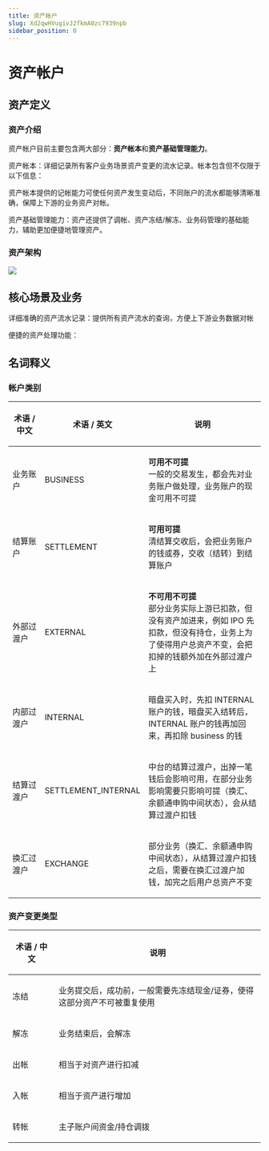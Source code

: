 ```yaml
---
title: 资产帐户
slug: Xd2qwHVugivJ2fkmA0zc7939npb
sidebar_position: 0
---
```



# 资产帐户

## 资产定义

### 资产介绍

资产帐户目前主要包含两大部分：**资产帐本**和**资产基础管理能力**。

资产帐本：详细记录所有客户业务场景资产变更的流水记录。帐本包含但不仅限于以下信息：

资产帐本提供的记帐能力可使任何资产发生变动后，不同账户的流水都能够清晰准确，保障上下游的业务资产对帐。

资产基础管理能力：资产还提供了调帐、资产冻结/解冻、业务码管理的基础能力，辅助更加便捷地管理资产。

### 资产架构

<img src="/assets/Fh2Qb48emomrhTxta4CctwCvnfc.png" src-width="2438" src-height="1422" align="center"/>

## 核心场景及业务

详细准确的资产流水记录：提供所有资产流水的查询，方便上下游业务数据对帐

便捷的资产处理功能：

## 名词释义

### 帐**户类别**

<table header_column="1" header_row="1">
<colgroup>
<col width="124"/>
<col width="116"/>
<col width="485"/>
</colgroup>
<thead>
<tr>
<th><p>术语 / 中文</p></th><th><p>术语 / 英文</p></th><th><p>说明</p></th></tr>
</thead>
<tbody>
<tr>
<td><p>业务账户</p></td><td><p>BUSINESS</p></td><td><p><strong>可用不可提</strong><br/>一般的交易发生，都会先对业务账户做处理，业务账户的现金可用不可提</p></td></tr>
<tr>
<td><p>结算账户</p></td><td><p>SETTLEMENT</p></td><td><p><strong>可用可提</strong><br/>清结算交收后，会把业务账户的钱或券，交收（结转）到结算账户</p></td></tr>
<tr>
<td><p>外部过渡户</p></td><td><p>EXTERNAL</p></td><td><p><strong>不可用不可提</strong><br/>部分业务实际上游已扣款，但没有资产加进来，例如 IPO 先扣款，但没有持仓，业务上为了使得用户总资产不变，会把扣掉的钱额外加在外部过渡户上</p></td></tr>
<tr>
<td><p>内部过渡户</p></td><td><p>INTERNAL</p></td><td><p>暗盘买入时，先扣 INTERNAL 账户的钱，暗盘买入结转后，INTERNAL 账户的钱再加回来，再扣除 business 的钱</p></td></tr>
<tr>
<td><p>结算过渡户</p></td><td><p>SETTLEMENT_INTERNAL</p></td><td><p>中台的结算过渡户，出掉一笔钱后会影响可用，在部分业务影响需要只影响可提（换汇、余额通申购中间状态），会从结算过渡户扣钱</p></td></tr>
<tr>
<td><p>换汇过渡户</p></td><td><p>EXCHANGE</p></td><td><p>部分业务（换汇、余额通申购中间状态），从结算过渡户扣钱之后，需要在换汇过渡户加钱，加完之后用户总资产不变</p></td></tr>
</tbody>
</table>

### **资产变更类型**

<table header_column="1" header_row="1">
<colgroup>
<col width="124"/>
<col width="601"/>
</colgroup>
<thead>
<tr>
<th><p><strong>术语 / 中文</strong></p></th><th><p><strong>说明</strong></p></th></tr>
</thead>
<tbody>
<tr>
<td><p>冻结</p></td><td><p>业务提交后，成功前，一般需要先冻结现金/证券，使得这部分资产不可被重复使用</p></td></tr>
<tr>
<td><p>解冻</p></td><td><p>业务结束后，会解冻</p></td></tr>
<tr>
<td><p>出帐</p></td><td><p>相当于对资产进行扣减</p></td></tr>
<tr>
<td><p>入帐</p></td><td><p>相当于资产进行增加</p></td></tr>
<tr>
<td><p>转帐</p></td><td><p>主子账户间资金/持仓调拨</p></td></tr>
</tbody>
</table>

